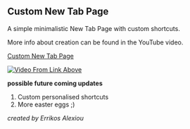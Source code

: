 ## Custom New Tab Page

A simple minimalistic New Tab Page with custom shortcuts.

More info about creation can be found in the YouTube video.

[Custom New Tab Page](https://youtu.be/dCZo8mhW5mQ "Errikos Alexiou - Custom New Tab Page")

[![Video From Link Above](https://i9.ytimg.com/vi_webp/dCZo8mhW5mQ/maxresdefault.webp?sqp=CMifzZwG&rs=AOn4CLBNP1nDIozvl9vUZ1LipamrKAWGyA)](https://youtu.be/dCZo8mhW5mQ)

**possible future coming updates**

1. Custom personalised shortcuts
1. More easter eggs ;)

_created by Errikos Alexiou_